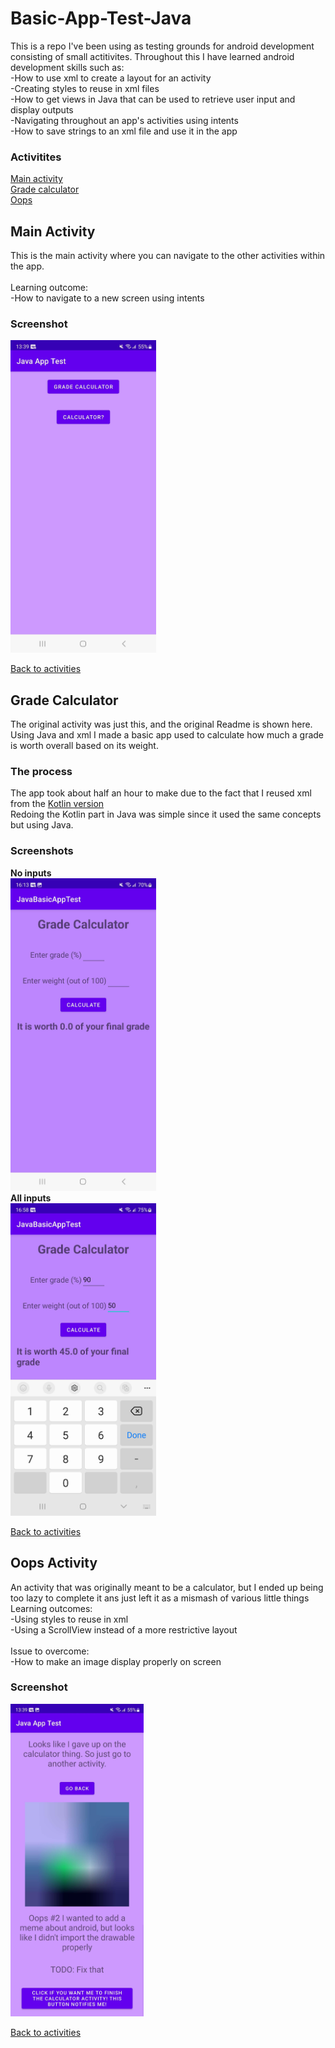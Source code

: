 # Basic-App-Test-Java

This is a repo I've been using as testing grounds for android development consisting of small actitivites. Throughout this I have learned android development skills such as: <br> 
-How to use xml to create a layout for an activity<br>
-Creating styles to reuse in xml files<br>
-How to get views in Java that can be used to retrieve user input and display outputs<br>
-Navigating throughout an app's activities using intents<br>
-How to save strings to an xml file and use it in the app

### Activitites
[Main activity](https://github.com/Wavedoo/Basic-App-Test-Java/blob/master/README.md#main-activityy)<br>
[Grade calculator](https://github.com/Wavedoo/Basic-App-Test-Java/blob/master/README.md#grade-calculator)<br>
[Oops](https://github.com/Wavedoo/Basic-App-Test-Java/blob/master/README.md#oops-activity)

## Main Activity
This is the main activity where you can navigate to the other activities within the app.<br>
<br>
Learning outcome:<br>
-How to navigate to a new screen using intents

### Screenshot
<img src="https://github.com/Wavedoo/Basic-App-Test-Java/blob/master/screenshots/mainactivity.jpg" height=500>

[Back to activities](https://github.com/Wavedoo/Basic-App-Test-Java#readme)

## Grade Calculator
The original activity was just this, and the original Readme is shown here. <br>
Using Java and xml I made a basic app used to calculate how much a grade is worth overall based on its weight.

### The process
The app took about half an hour to make due to the fact that I reused xml from the [Kotlin version](https://github.com/Wavedoo/Basic-App-Test-Kotlin) <br>
Redoing the Kotlin part in Java was simple since it used the same concepts but using Java. <br>
### Screenshots
<b>No inputs</b>
<br>
<img src="https://github.com/Wavedoo/Basic-App-Test-Java/blob/master/screenshots/noinputs.jpg" height=500>
<br>
<b>All inputs</b>
<br>
<img src="https://github.com/Wavedoo/Basic-App-Test-Java/blob/master/screenshots/allinputs.jpg" height=500>

[Back to activities](https://github.com/Wavedoo/Basic-App-Test-Java#readme)

## Oops Activity
An activity that was originally meant to be a calculator, but I ended up being too lazy to complete it ans just left it as a mismash of various little things<br>
Learning outcomes:<br>
-Using styles to reuse in xml<br>
-Using a ScrollView instead of a more restrictive layout<br>
<br>
Issue to overcome:<br>
-How to make an image display properly on screen

### Screenshot
<img src="https://github.com/Wavedoo/Basic-App-Test-Java/blob/master/screenshots/oopsactivity.jpg" height=500>

[Back to activities](https://github.com/Wavedoo/Basic-App-Test-Java#readme)
